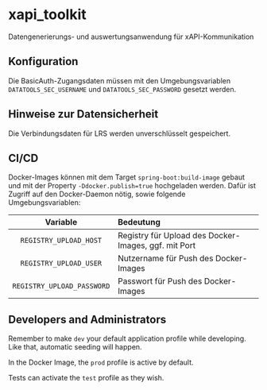 # xapi_toolkit

Datengenerierungs- und auswertungsanwendung für xAPI-Kommunikation

## Konfiguration

Die BasicAuth-Zugangsdaten müssen mit den Umgebungsvariablen `DATATOOLS_SEC_USERNAME` und `DATATOOLS_SEC_PASSWORD` gesetzt werden.

## Hinweise zur Datensicherheit

Die Verbindungsdaten für LRS werden unverschlüsselt gespeichert.

## CI/CD

Docker-Images können mit dem Target `spring-boot:build-image` gebaut und mit der Property `-Ddocker.publish=true` hochgeladen werden.
Dafür ist Zugriff auf den Docker-Daemon nötig, sowie folgende Umgebungsvariablen:

|          Variable          | Bedeutung                                            |
|:--------------------------:|:-----------------------------------------------------|
|   `REGISTRY_UPLOAD_HOST`   | Registry für Upload des Docker-Images, ggf. mit Port |
|   `REGISTRY_UPLOAD_USER`   | Nutzername für Push des Docker-Images                |
| `REGISTRY_UPLOAD_PASSWORD` | Passwort für Push des Docker-Images                  |

## Developers and Administrators

Remember to make `dev` your default application profile while developing. Like that, automatic seeding will happen.

In the Docker Image, the `prod` profile is active by default.

Tests can activate the `test` profile as they wish.
